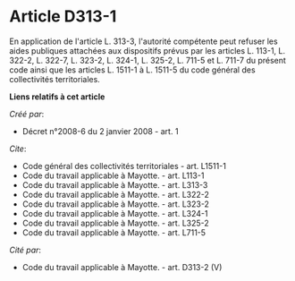 # Article D313-1

En application de l'article L. 313-3, l'autorité compétente peut refuser les aides publiques attachées aux dispositifs prévus
par les articles L. 113-1, L. 322-2, L. 322-7, L. 323-2, L. 324-1, L. 325-2, L. 711-5 et L. 711-7 du présent code ainsi que
les articles L. 1511-1 à L. 1511-5 du code général des collectivités territoriales.

**Liens relatifs à cet article**

_Créé par_:

  - Décret n°2008-6 du 2 janvier 2008 - art. 1

_Cite_:

  - Code général des collectivités territoriales - art. L1511-1
  - Code du travail applicable à Mayotte. - art. L113-1
  - Code du travail applicable à Mayotte. - art. L313-3
  - Code du travail applicable à Mayotte. - art. L322-2
  - Code du travail applicable à Mayotte. - art. L323-2
  - Code du travail applicable à Mayotte. - art. L324-1
  - Code du travail applicable à Mayotte. - art. L325-2
  - Code du travail applicable à Mayotte. - art. L711-5

_Cité par_:

  - Code du travail applicable à Mayotte. - art. D313-2 (V)
